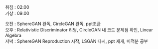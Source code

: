 취침 : 02:00  
기상 : 09:00  
  
오전 : SphereGAN 완독, CircleGAN 완독, ppt조금  
오후 : Relativistic Discriminator 리딩, CircleGAN 내 코드 문제점 확인, Linear Algebra  
저녁 : SphereGAN Reproduction 시작, LSGAN 다시, ppt 재개, 미적분 공부  
